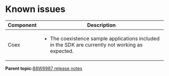 # Known issues

|Component|Description|
|-----------|-------------|
|Coex|<ul><li>The coexistence sample applications included in the SDK are currently not working as expected.</li></ul>|

**Parent topic:**[88W8987 release notes](../topics/88w8987-release-notes.md)


